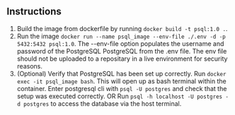 ## Instructions
1. Build the image from dockerfile by running `docker build -t psql:1.0 .`.
2. Run the image `docker run --name psql_image --env-file ./.env -d -p 5432:5432 psql:1.0`. The --env-file option populates the username and password of the PostgreSQL PostgreSQL from the .env file. The env file should not be uploaded to a repositary in a live environment for security reasons.
3. (Optional) Verify that PostgreSQL has been set up correctly. Run `docker exec -it psql_image bash`. This will open up as bash terminal within the container. Enter postgresql cli with `psql -U postgres` and check that the setup was executed correctly. OR Run `psql -h localhost -U postgres -d postgres` to access the database via the host terminal.